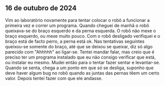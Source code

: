 ## 16 de outubro de 2024

Vim ao laboratório novamente para tentar colocar o robô a funcionar a primeira vez e correr um programa.
Quando cheguei de manhã o robô queixava-se do braço esquerdo e da perna esquerda.
O robô não mexe o braço esquerdo, ou mexe muito pouco. 
Com o robô desligado verifiquei e o braço está de facto perro, a perna está ok.
Nas tentativas seguintes queixou-se somente do braço, até que se deixou se queixar, diz só algo parecido com "Ahhhhh" ao ligar-se.
Tentei mandar falar, mas creio que é preciso ter um programa instalado que eu não consigo verificar que está, ou instalar eu mesmo.
Mudei então para o tentar fazer sentar e levantar-se.
Quando se senta, chega a um ponto em que só se desliga, suponho que deve haver algum bug no robô quando as juntas das pernas têem um certo valor.
Depois tentei fazer com que ele andasse.


